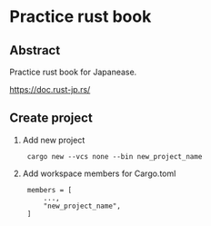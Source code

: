 # Practice rust book

## Abstract

Practice rust book for Japanease.

https://doc.rust-jp.rs/

## Create project

1. Add new project

        cargo new --vcs none --bin new_project_name

2. Add workspace members for Cargo.toml

        members = [
            ...,
            "new_project_name",
        ]
